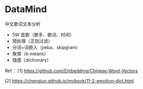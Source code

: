 # DataMind
中文歌词文本分析

- 5W 首歌（歌手、歌词、时间）
- 预处理（正则过滤）
- 分词+词嵌入（jieba、skipgram）
- 聚类（k-means）
- 情感（dictionary）


Ref：
[1] https://github.com/Embedding/Chinese-Word-Vectors

[2] https://chengjun.github.io/mybook/11-2-emotion-dict.html
